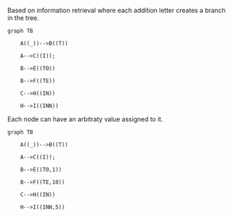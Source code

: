 
Based on information retrieval where each addition letter creates a branch in the tree.

```mermaid
graph TB

    A((_))-->B((T))

    A-->C((I));

    B-->E((TO))

    B-->F((TE))

    C-->H((IN))

    H-->I((INN))

```

Each node can have an arbitraty value assigned to it.

```mermaid
graph TB

    A((_))-->B((T))

    A-->C((I));

    B-->E((TO,1))

    B-->F((TE,10))

    C-->H((IN))

    H-->I((INN,5))

```